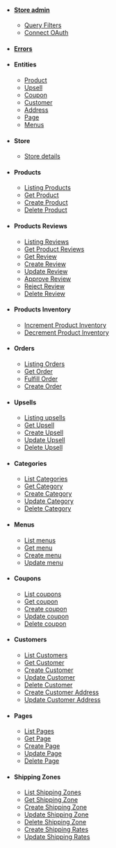 - #### [Store admin](/store-admin/index)
  - [Query Filters](/store-admin/misc/query-filters)
  - [Connect OAuth](/store-admin/oauth/index)
- #### [Errors](/store-admin/errors/index)
- #### Entities
  - [Product](/store-admin/entities/product/product)
  - [Upsell](/store-admin/entities/upsells/upsell)
  - [Coupon](/store-admin/entities/coupon/coupon)
  - [Customer](/store-admin/entities/customer/customer)
  - [Address](/store-admin/entities/address/address)
  - [Page](/store-admin/entities/page/page)
  - [Menus](/store-admin/entities/menus/menu)
- #### Store
  - [Store details](/store-admin/store/me) <span class="request-method-get"></span>
- #### Products
  - [Listing Products](/store-admin/products/index)
  - [Get Product](/store-admin/products/get)
  - [Create Product](/store-admin/products/create)
  - [Delete Product](/store-admin/products/delete)
- #### Products Reviews
    - [Listing Reviews](/store-admin/products/reviews/index)
    - [Get Product Reviews](/store-admin/products/reviews/by_product)
    - [Get Review](/store-admin/products/reviews/get)
    - [Create Review](/store-admin/products/reviews/create)
    - [Update Review](/store-admin/products/reviews/update)
    - [Approve Review](/store-admin/products/reviews/approve)
    - [Reject Review](/store-admin/products/reviews/reject)
    - [Delete Review](/store-admin/products/reviews/delete)
- #### Products Inventory
    - [Increment Product Inventory](/store-admin/products/inventory/increment)
    - [Decrement Product Inventory](/store-admin/products/inventory/decrement)
- #### Orders
  - [Listing Orders](/store-admin/orders/index)
  - [Get Order](/store-admin/orders/get)
  - [Fulfill Order](/store-admin/orders/fulfill)
  - [Create Order](/store-admin/orders/create)
- #### Upsells
  - [Listing upsells](/store-admin/upsells/index)
  - [Get Upsell](/store-admin/upsells/get)
  - [Create Upsell](/store-admin/upsells/create)
  - [Update Upsell](/store-admin/upsells/update)
  - [Delete Upsell](/store-admin/upsells/delete)
- #### Categories
  - [List Categories](/store-admin/categories/index)
  - [Get Category](/store-admin/categories/get)
  - [Create Category](/store-admin/categories/create)
  - [Update Category](/store-admin/categories/update)
  - [Delete Category](/store-admin/categories/delete)
- #### Menus
  - [List menus](/store-admin/menus/index)
  - [Get menu](/store-admin/menus/get)
  - [Create menu](/store-admin/menus/create)
  - [Update menu](/store-admin/menus/update)
- #### Coupons
  - [List coupons](/store-admin/coupons/index)
  - [Get coupon](/store-admin/coupons/get)
  - [Create coupon](/store-admin/coupons/create)
  - [Update coupon](/store-admin/coupons/update)
  - [Delete coupon](/store-admin/coupons/delete)
- #### Customers
  - [List Customers](/store-admin/customers/index)
  - [Get Customer](/store-admin/customers/get)
  - [Create Customer](/store-admin/customers/create)
  - [Update Customer](/store-admin/customers/update)
  - [Delete Customer](/store-admin/customers/delete)
  - [Create Customer Address](/store-admin/customers/addresses/create)
  - [Update Customer Address](/store-admin/customers/addresses/update)
- #### Pages
  - [List Pages](/store-admin/pages/index)
  - [Get Page](/store-admin/pages/get)
  - [Create Page](/store-admin/pages/create)
  - [Update Page](/store-admin/pages/update)
  - [Delete Page](/store-admin/pages/delete)
- #### Shipping Zones
  - [List Shipping Zones](/store-admin/shipping-zones/index)
  - [Get Shipping Zone](/store-admin/shipping-zones/get)
  - [Create Shipping Zone](/store-admin/shipping-zones/create)
  - [Update Shipping Zone](/store-admin/shipping-zones/update)
  - [Delete Shipping Zone](/store-admin/shipping-zones/delete)
  - [Create Shipping Rates](/store-admin/shipping-zones/rates/create)
  - [Update Shipping Rates](/store-admin/shipping-zones/rates/update)
